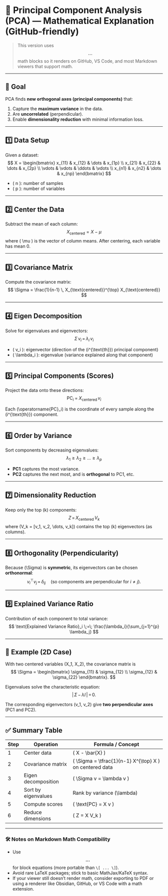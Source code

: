 # 🧮 Principal Component Analysis (PCA) — Mathematical Explanation (GitHub‑friendly)

> This version uses **$$ ... $$** math blocks so it renders on GitHub, VS Code, and most Markdown viewers that support math.

---

## 🎯 Goal

PCA finds **new orthogonal axes (principal components)** that:
1. Capture the **maximum variance** in the data.
2. Are **uncorrelated** (perpendicular).
3. Enable **dimensionality reduction** with minimal information loss.

---

## 1️⃣ Data Setup

Given a dataset:
$$
X =
\begin{bmatrix}
x_{11} & x_{12} & \dots & x_{1p} \\
x_{21} & x_{22} & \dots & x_{2p} \\
\vdots & \vdots & \ddots & \vdots \\
x_{n1} & x_{n2} & \dots & x_{np}
\end{bmatrix}
$$

- \( n \): number of samples  
- \( p \): number of variables

---

## 2️⃣ Center the Data

Subtract the mean of each column:
$$
X_{\text{centered}} = X - \mu
$$
where \( \mu \) is the vector of column means. After centering, each variable has mean 0.

---

## 3️⃣ Covariance Matrix

Compute the covariance matrix:
$$
\Sigma = \frac{1}{n-1} \, X_{\text{centered}}^{\top} X_{\text{centered}}
$$

---

## 4️⃣ Eigen Decomposition

Solve for eigenvalues and eigenvectors:
$$
\Sigma \, v_i \,=\, \lambda_i \, v_i
$$

- \( v_i \): eigenvector (direction of the \(i^{\text{th}}\) principal component)  
- \( \lambda_i \): eigenvalue (variance explained along that component)

---

## 5️⃣ Principal Components (Scores)

Project the data onto these directions:
$$
\operatorname{PC}_i \;=\; X_{\text{centered}} \, v_i
$$

Each \(\operatorname{PC}_i\) is the coordinate of every sample along the \(i^{\text{th}}\) component.

---

## 6️⃣ Order by Variance

Sort components by decreasing eigenvalues:
$$
\lambda_1 \ge \lambda_2 \ge \dots \ge \lambda_p
$$

- **PC1** captures the most variance.  
- **PC2** captures the next most, and is **orthogonal** to PC1, etc.

---

## 7️⃣ Dimensionality Reduction

Keep only the top \(k\) components:
$$
Z \,=\, X_{\text{centered}} \, V_k
$$
where \(V_k = [v_1, v_2, \dots, v_k]\) contains the top \(k\) eigenvectors (as columns).

---

## 8️⃣ Orthogonality (Perpendicularity)

Because \(\Sigma\) is **symmetric**, its eigenvectors can be chosen **orthonormal**:
$$
v_i^{\top} v_j \,=\, \delta_{ij} \quad (\text{so components are perpendicular for } i\neq j).
$$

---

## 9️⃣ Explained Variance Ratio

Contribution of each component to total variance:
$$
\text{Explained Variance Ratio}_i
\;=\;
\frac{\lambda_i}{\sum_{j=1}^{p} \lambda_j}
$$

---

## 🔢 Example (2D Case)

With two centered variables \(X_1, X_2\), the covariance matrix is
$$
\Sigma =
\begin{bmatrix}
\sigma_{11} & \sigma_{12} \\
\sigma_{12} & \sigma_{22}
\end{bmatrix}.
$$

Eigenvalues solve the characteristic equation:
$$
\bigl\lvert \, \Sigma \, - \, \lambda I \, \bigr\rvert \,=\, 0.
$$

The corresponding eigenvectors \(v_1, v_2\) give **two perpendicular axes** (PC1 and PC2).

---

## ✅ Summary Table

| Step | Operation | Formula / Concept |
|---|---|---|
| 1 | Center data | \( X - \bar{X} \) |
| 2 | Covariance matrix | \( \Sigma = \tfrac{1}{n-1} X^{\top} X \) on centered data |
| 3 | Eigen decomposition | \( \Sigma v = \lambda v \) |
| 4 | Sort by eigenvalues | Rank by variance \(\lambda\) |
| 5 | Compute scores | \( \text{PC} = X v \) |
| 6 | Reduce dimensions | \( Z = X V_k \) |

---

### 🛠 Notes on Markdown Math Compatibility
- Use **$$ ... $$** for block equations (more portable than `\[ ... \]`).  
- Avoid rare LaTeX packages; stick to basic MathJax/KaTeX syntax.  
- If your viewer still doesn’t render math, consider exporting to PDF or using a renderer like Obsidian, GitHub, or VS Code with a math extension.
